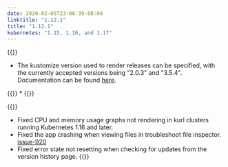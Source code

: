 ```yaml
---
date: 2020-02-05T23:08:39-08:00
linktitle: "1.12.1"
title: "1.12.1"
kubernetes: "1.15, 1.16, and 1.17"
---
```

{{<features>}}
* The kustomize version used to render releases can be specified, with the currently accepted versions being "2.0.3" and "3.5.4". Documentation can be found [here](https://kots.io/reference/v1beta1/application/).

{{<changes>}}
* 
{{</changes>}}

{{<fixes>}}
* Fixed CPU and memory usage graphs not rendering in kurl clusters running Kubernetes 1.16 and later.
* Fixed the app crashing when viewing files in troubleshoot file inspector. [issue-920](https://github.com/replicatedhq/kotsadm/issues/920)
* Fixed error state not resetting when checking for updates from the version history page.
{{</fixes>}}

